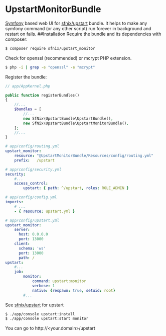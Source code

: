 # UpstartMonitorBundle
[Symfony](http://symfony.com/what-is-symfony) based web UI for [sfnix/upstart](https://github.com/tarasbogach/UpstartBundle) bundle.
It helps to make any symfony command (or any other script) run forever in background and restart on fails.
##Installation
Require the bundle and its dependencies with composer:
```bash
$ composer require sfnix/upstart_monitor
```
Check for openssl (recommended) or mcrypt PHP extension.
```bash
$ php -i | grep -e "openssl" -e "mcrypt"
```
Register the bundle:
```php
// app/AppKernel.php

public function registerBundles()
{
    //...
    $bundles = [
        //...
        new SfNix\UpstartBundle\UpstartBundle(),
        new SfNix\UpstartBundle\UpstartMonitorBundle(),
    ];
    //...
}
```
```yml
# app/config/routing.yml
upstart_monitor:
    resource: "@UpstartMonitorBundle/Resources/config/routing.yml"
    prefix:   /upstart 
```
```yml
# app/config/security.yml
security:
    #...
    access_control:
        upstart: { path: ^/upstart, roles: ROLE_ADMIN }
```
```yml
# app/config/config.yml
imports:
    # ...
    - { resource: upstart.yml }
```
```yml
# app/config/upstart.yml
upstart_monitor:
    server:
      host: 0.0.0.0
      port: 13000
    client:
      schema: 'ws'
      port: 13000
      path: /
upstart:
    #...
    job:
        monitor:
            command: upstart:monitor
            verbose: 1
            native: {respawn: true, setuid: root}
        #...
```
See [sfnix/upstart](https://github.com/tarasbogach/UpstartBundle) for upstart
```bash
$ ./app/console upstart:install
$ ./app/console upstart:start monitor
```
You can go to http://<your.domain>/upstart
